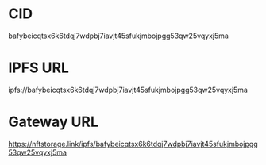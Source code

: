 # CID 

bafybeicqtsx6k6tdqj7wdpbj7iavjt45sfukjmbojpgg53qw25vqyxj5ma

# IPFS URL 

ipfs://bafybeicqtsx6k6tdqj7wdpbj7iavjt45sfukjmbojpgg53qw25vqyxj5ma

# Gateway URL 

https://nftstorage.link/ipfs/bafybeicqtsx6k6tdqj7wdpbj7iavjt45sfukjmbojpgg53qw25vqyxj5ma